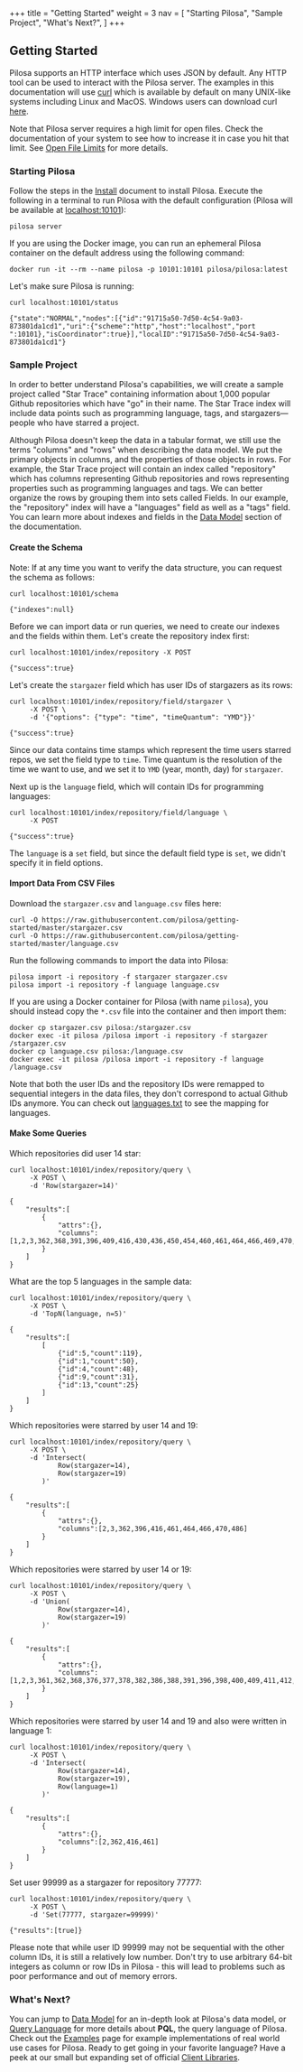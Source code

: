 +++
title = "Getting Started"
weight = 3
nav = [
     "Starting Pilosa",
     "Sample Project",
     "What's Next?",
]
+++

## Getting Started

Pilosa supports an HTTP interface which uses JSON by default.
Any HTTP tool can be used to interact with the Pilosa server. The examples in this documentation will use [curl](https://curl.haxx.se/) which is available by default on many UNIX-like systems including Linux and MacOS. Windows users can download curl [here](https://curl.haxx.se/download.html).

<div class="note">
    <p>Note that Pilosa server requires a high limit for open files. Check the documentation of your system to see how to increase it in case you hit that limit. See <a href="/docs/administration/#open-file-limits">Open File Limits</a> for more details.</p>
</div>

### Starting Pilosa

Follow the steps in the [Install](../installation/) document to install Pilosa.
Execute the following in a terminal to run Pilosa with the default configuration (Pilosa will be available at [localhost:10101](http://localhost:10101)):
```
pilosa server
```
If you are using the Docker image, you can run an ephemeral Pilosa container on the default address using the following command:
```
docker run -it --rm --name pilosa -p 10101:10101 pilosa/pilosa:latest
```

Let's make sure Pilosa is running:
``` request
curl localhost:10101/status
```
``` response
{"state":"NORMAL","nodes":[{"id":"91715a50-7d50-4c54-9a03-873801da1cd1","uri":{"scheme":"http","host":"localhost","port
":10101},"isCoordinator":true}],"localID":"91715a50-7d50-4c54-9a03-873801da1cd1"}
```

### Sample Project

In order to better understand Pilosa's capabilities, we will create a sample project called "Star Trace" containing information about 1,000 popular Github repositories which have "go" in their name. The Star Trace index will include data points such as programming language, tags, and stargazers—people who have starred a project.

Although Pilosa doesn't keep the data in a tabular format, we still use the terms "columns" and "rows" when describing the data model. We put the primary objects in columns, and the properties of those objects in rows. For example, the Star Trace project will contain an index called "repository" which has columns representing Github repositories and rows representing properties such as programming languages and tags. We can better organize the rows by grouping them into sets called Fields. In our example, the "repository" index will have a "languages" field as well as a "tags" field. You can learn more about indexes and fields in the [Data Model](../data-model/) section of the documentation.

#### Create the Schema

Note:
If at any time you want to verify the data structure, you can request the schema as follows:

``` request
curl localhost:10101/schema
```
``` response
{"indexes":null}
```

Before we can import data or run queries, we need to create our indexes and the fields within them. Let's create the repository index first:
``` request
curl localhost:10101/index/repository -X POST
```
``` response
{"success":true}
```

Let's create the `stargazer` field which has user IDs of stargazers as its rows:
``` request
curl localhost:10101/index/repository/field/stargazer \
     -X POST \
     -d '{"options": {"type": "time", "timeQuantum": "YMD"}}'
```
``` response
{"success":true}
```

Since our data contains time stamps which represent the time users starred repos, we set the field type to `time`. Time quantum is the resolution of the time we want to use, and we set it to `YMD` (year, month, day) for `stargazer`.

Next up is the `language` field, which will contain IDs for programming languages:
``` request
curl localhost:10101/index/repository/field/language \
     -X POST
```
``` response
{"success":true}
```

The `language` is a `set` field, but since the default field type is `set`, we didn't specify it in field options.

#### Import Data From CSV Files

Download the `stargazer.csv` and `language.csv` files here:

```
curl -O https://raw.githubusercontent.com/pilosa/getting-started/master/stargazer.csv
curl -O https://raw.githubusercontent.com/pilosa/getting-started/master/language.csv
```

Run the following commands to import the data into Pilosa:

```
pilosa import -i repository -f stargazer stargazer.csv
pilosa import -i repository -f language language.csv
```

If you are using a Docker container for Pilosa (with name `pilosa`), you should instead copy the `*.csv` file into the container and then import them:
```
docker cp stargazer.csv pilosa:/stargazer.csv
docker exec -it pilosa /pilosa import -i repository -f stargazer /stargazer.csv
docker cp language.csv pilosa:/language.csv
docker exec -it pilosa /pilosa import -i repository -f language /language.csv
```

Note that both the user IDs and the repository IDs were remapped to sequential integers in the data files, they don't correspond to actual Github IDs anymore. You can check out [languages.txt](https://github.com/pilosa/getting-started/blob/master/languages.txt) to see the mapping for languages.

#### Make Some Queries

Which repositories did user 14 star:
``` request
curl localhost:10101/index/repository/query \
     -X POST \
     -d 'Row(stargazer=14)'
```
``` response
{
    "results":[
        {
            "attrs":{},
            "columns":[1,2,3,362,368,391,396,409,416,430,436,450,454,460,461,464,466,469,470,483,484,486,490,491,503,504,514]
        }
    ]
}
```

What are the top 5 languages in the sample data:
``` request
curl localhost:10101/index/repository/query \
     -X POST \
     -d 'TopN(language, n=5)'
```
``` response
{
    "results":[
        [
            {"id":5,"count":119},
            {"id":1,"count":50},
            {"id":4,"count":48},
            {"id":9,"count":31},
            {"id":13,"count":25}
        ]
    ]
}
```

Which repositories were starred by user 14 and 19:
``` request
curl localhost:10101/index/repository/query \
     -X POST \
     -d 'Intersect(
            Row(stargazer=14), 
            Row(stargazer=19)
        )'
```
``` response
{
    "results":[
        {
            "attrs":{},
            "columns":[2,3,362,396,416,461,464,466,470,486]
        }
    ]
}
```

Which repositories were starred by user 14 or 19:
``` request
curl localhost:10101/index/repository/query \
     -X POST \
     -d 'Union(
            Row(stargazer=14),
            Row(stargazer=19)
        )'
```
``` response
{
    "results":[
        {
            "attrs":{},
            "columns":[1,2,3,361,362,368,376,377,378,382,386,388,391,396,398,400,409,411,412,416,426,428,430,435,436,450,452,453,454,456,460,461,464,465,466,469,470,483,484,486,487,489,490,491,500,503,504,505,512,514]
        }
    ]
}
```

Which repositories were starred by user 14 and 19 and also were written in language 1:
``` request
curl localhost:10101/index/repository/query \
     -X POST \
     -d 'Intersect(
            Row(stargazer=14),
            Row(stargazer=19),
            Row(language=1)
        )'
```
``` response
{
    "results":[
        {
            "attrs":{},
            "columns":[2,362,416,461]
        }
    ]
}
```

Set user 99999 as a stargazer for repository 77777:
``` request
curl localhost:10101/index/repository/query \
     -X POST \
     -d 'Set(77777, stargazer=99999)'
```
``` response
{"results":[true]}
```

Please note that while user ID 99999 may not be sequential with the other column IDs, it is still a relatively low number. 
Don't try to use arbitrary 64-bit integers as column or row IDs in Pilosa - this will lead to problems such as poor performance and out of memory errors.



### What's Next?

You can jump to [Data Model](../data-model/) for an in-depth look at Pilosa's data model, or [Query Language](../query-language/) for more details about **PQL**, the query language of Pilosa. Check out the [Examples](../examples/) page for example implementations of real world use cases for Pilosa. Ready to get going in your favorite language? Have a peek at our small but expanding set of official [Client Libraries](../client-libraries/).
